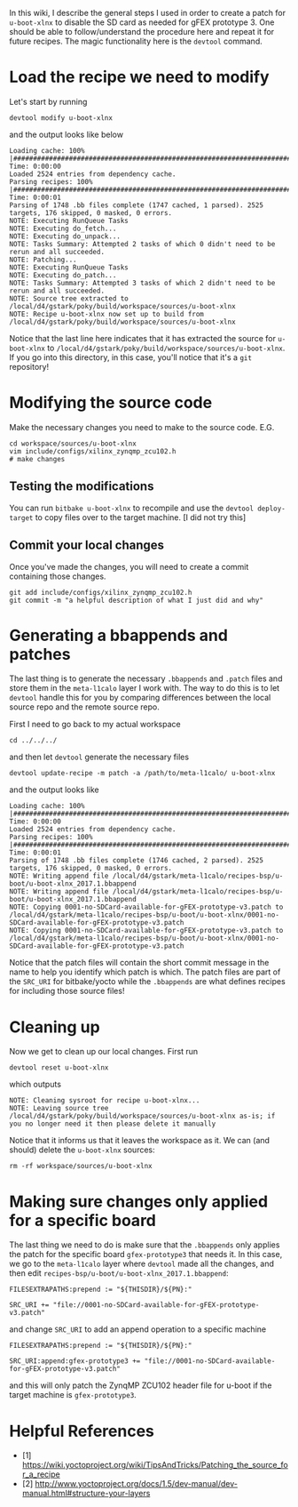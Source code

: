 In this wiki, I describe the general steps I used in order to create a patch for `u-boot-xlnx` to disable the SD card as needed for gFEX prototype 3. One should be able to follow/understand the procedure here and repeat it for future recipes. The magic functionality here is the `devtool` command.

# Load the recipe we need to modify

Let's start by running

```
devtool modify u-boot-xlnx
```

and the output looks like below

```
Loading cache: 100% |########################################################################################################################################################################| Time: 0:00:00
Loaded 2524 entries from dependency cache.
Parsing recipes: 100% |######################################################################################################################################################################| Time: 0:00:01
Parsing of 1748 .bb files complete (1747 cached, 1 parsed). 2525 targets, 176 skipped, 0 masked, 0 errors.
NOTE: Executing RunQueue Tasks
NOTE: Executing do_fetch...
NOTE: Executing do_unpack...
NOTE: Tasks Summary: Attempted 2 tasks of which 0 didn't need to be rerun and all succeeded.
NOTE: Patching...
NOTE: Executing RunQueue Tasks
NOTE: Executing do_patch...
NOTE: Tasks Summary: Attempted 3 tasks of which 2 didn't need to be rerun and all succeeded.
NOTE: Source tree extracted to /local/d4/gstark/poky/build/workspace/sources/u-boot-xlnx
NOTE: Recipe u-boot-xlnx now set up to build from /local/d4/gstark/poky/build/workspace/sources/u-boot-xlnx
```

Notice that the last line here indicates that it has extracted the source for `u-boot-xlnx` to `/local/d4/gstark/poky/build/workspace/sources/u-boot-xlnx`. If you go into this directory, in this case, you'll notice that it's a `git` repository!

# Modifying the source code

Make the necessary changes you need to make to the source code. E.G.

```
cd workspace/sources/u-boot-xlnx
vim include/configs/xilinx_zynqmp_zcu102.h
# make changes
```

## Testing the modifications

You can run `bitbake u-boot-xlnx` to recompile and use the `devtool deploy-target` to copy files over to the target machine. [I did not try this]

## Commit your local changes

Once you've made the changes, you will need to create a commit containing those changes.

```
git add include/configs/xilinx_zynqmp_zcu102.h
git commit -m "a helpful description of what I just did and why"
```

# Generating a bbappends and patches

The last thing is to generate the necessary `.bbappends` and `.patch` files and store them in the `meta-l1calo` layer I work with. The way to do this is to let `devtool` handle this for you by comparing differences between the local source repo and the remote source repo.

First I need to go back to my actual workspace

```
cd ../../../
```

and then let `devtool` generate the necessary files

```
devtool update-recipe -m patch -a /path/to/meta-l1calo/ u-boot-xlnx
```

and the output looks like

```
Loading cache: 100% |########################################################################################################################################################################| Time: 0:00:00
Loaded 2524 entries from dependency cache.
Parsing recipes: 100% |######################################################################################################################################################################| Time: 0:00:01
Parsing of 1748 .bb files complete (1746 cached, 2 parsed). 2525 targets, 176 skipped, 0 masked, 0 errors.
NOTE: Writing append file /local/d4/gstark/meta-l1calo/recipes-bsp/u-boot/u-boot-xlnx_2017.1.bbappend
NOTE: Writing append file /local/d4/gstark/meta-l1calo/recipes-bsp/u-boot/u-boot-xlnx_2017.1.bbappend
NOTE: Copying 0001-no-SDCard-available-for-gFEX-prototype-v3.patch to /local/d4/gstark/meta-l1calo/recipes-bsp/u-boot/u-boot-xlnx/0001-no-SDCard-available-for-gFEX-prototype-v3.patch
NOTE: Copying 0001-no-SDCard-available-for-gFEX-prototype-v3.patch to /local/d4/gstark/meta-l1calo/recipes-bsp/u-boot/u-boot-xlnx/0001-no-SDCard-available-for-gFEX-prototype-v3.patch
```

Notice that the patch files will contain the short commit message in the name to help you identify which patch is which. The patch files are part of the `SRC_URI` for bitbake/yocto while the `.bbappends` are what defines recipes for including those source files!

# Cleaning up

Now we get to clean up our local changes. First run

```
devtool reset u-boot-xlnx
```

which outputs

```
NOTE: Cleaning sysroot for recipe u-boot-xlnx...
NOTE: Leaving source tree /local/d4/gstark/poky/build/workspace/sources/u-boot-xlnx as-is; if you no longer need it then please delete it manually
```

Notice that it informs us that it leaves the workspace as it. We can (and should) delete the `u-boot-xlnx` sources:

```
rm -rf workspace/sources/u-boot-xlnx
```

# Making sure changes only applied for a specific board

The last thing we need to do is make sure that the `.bbappends` only applies the patch for the specific board `gfex-prototype3` that needs it. In this case, we go to the `meta-l1calo` layer where `devtool` made all the changes, and then edit `recipes-bsp/u-boot/u-boot-xlnx_2017.1.bbappend`:

```
FILESEXTRAPATHS:prepend := "${THISDIR}/${PN}:"

SRC_URI += "file://0001-no-SDCard-available-for-gFEX-prototype-v3.patch"
```

and change `SRC_URI` to add an append operation to a specific machine

```
FILESEXTRAPATHS:prepend := "${THISDIR}/${PN}:"

SRC_URI:append:gfex-prototype3 += "file://0001-no-SDCard-available-for-gFEX-prototype-v3.patch"
```

and this will only patch the ZynqMP ZCU102 header file for u-boot if the target machine is `gfex-prototype3`.

# Helpful References
- [1] https://wiki.yoctoproject.org/wiki/TipsAndTricks/Patching_the_source_for_a_recipe
- [2] http://www.yoctoproject.org/docs/1.5/dev-manual/dev-manual.html#structure-your-layers